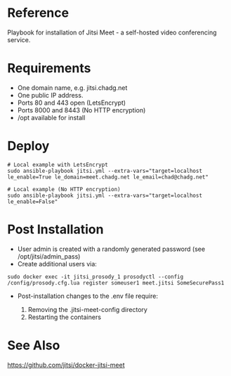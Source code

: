 # Reference
Playbook for installation of Jitsi Meet - a self-hosted video conferencing service.

# Requirements
- One domain name, e.g. jitsi.chadg.net
- One public IP address.
- Ports 80 and 443 open (LetsEncrypt)
- Ports 8000 and 8443 (No HTTP encryption)
- /opt available for install
# Deploy
```
# Local example with LetsEncrypt
sudo ansible-playbook jitsi.yml --extra-vars="target=localhost le_enable=True le_domain=meet.chadg.net le_email=chad@chadg.net"

# Local example (No HTTP encryption)
sudo ansible-playbook jitsi.yml --extra-vars="target=localhost le_enable=False"
```

# Post Installation
- User admin is created with a randomly generated password (see /opt/jitsi/admin_pass)
- Create additional users via:
```
sudo docker exec -it jitsi_prosody_1 prosodyctl --config /config/prosody.cfg.lua register someuser1 meet.jitsi SomeSecurePass1
```
- Post-installation changes to the .env file require:

   1. Removing the .jitsi-meet-config directory
   2. Restarting the containers

# See Also
https://github.com/jitsi/docker-jitsi-meet
